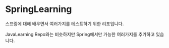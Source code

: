 # SpringLearning
스프링에 대해 배우면서 여러가지를 테스트하기 위한 리포입니다.

JavaLearning Repo와는 비슷하지만 Spring에서만 가능한 여러가지를 추가하고 있습니다.

